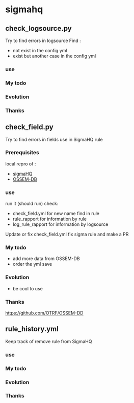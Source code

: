 # sigmahq

## check_logsource.py
Try to find errors in logsource
Find : 
 - not exist in the config yml
 - exist but another case in the config yml


### use

### My todo

### Evolution

### Thanks

## check_field.py
Try to find errors in fields use in SigmaHQ rule

### Prerequisites
local repro of :
- [sigmaHQ](https://github.com/SigmaHQ/sigma)
- [OSSEM-DB](https://github.com/OTRF/OSSEM-DD)

### use
run it (should run)
check:
- check_field.yml for new name find in rule
- rule_rapport for information by rule
- log_rule_rapport for information by logsource

Update or fix check_field.yml
fix sigma rule and make a PR 

### My todo
- add more data from OSSEM-DB
- order the yml save

### Evolution
- be cool to use

### Thanks
https://github.com/OTRF/OSSEM-DD

## rule_history.yml
Keep track of remove rule from SigmaHQ

### use

### My todo

### Evolution

### Thanks

